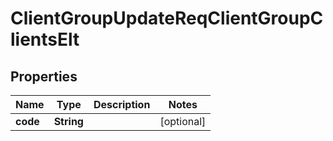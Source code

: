 # ClientGroupUpdateReqClientGroupClientsElt

## Properties
Name | Type | Description | Notes
------------ | ------------- | ------------- | -------------
**code** | **String** |  |  [optional]
